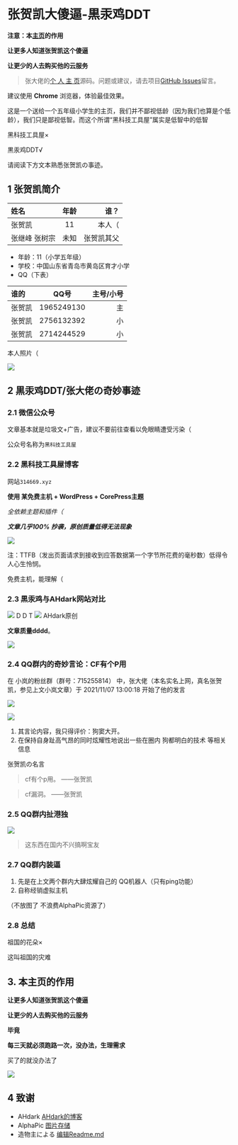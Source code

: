 # 张贺凯大傻逼-黒汞鸡DDT 
**注意：本[主页](https://zhksb.net)的作用**

**让更多人知道张贺凯这个傻逼**

**让更少的人去购买他的云服务**
>张大佬的[个 人 主 页](https://zhksb.net)源码。问题或建议，请去项目[GitHub Issues](https://github.com/zhk-sb/zhk/issues)留言。

建议使用 **Chrome** 浏览器，体验最佳效果。

这是一个送给一个五年级小学生的主页，我们并不鄙视低龄（因为我们也算是个低龄），我们只是鄙视低智。而这个所谓“黑科技工具屋”属实是低智中的低智

黑科技工具屋×

黒汞鸡DDT√

请阅读下方文本熟悉张贺凯の事迹。

## 1 张贺凯简介
| 姓名   | 年龄 |     谁？ |
| :----- | :--: | -------: |
| 张贺凯 |  11  |本人（|
| 张继峰 张树宗 |  未知  | 张贺凯其父 |


- 年龄：11（小学五年级）
- 学校：中国山东省青岛市黄岛区育才小学
- QQ（下表）

| 谁的  | QQ号 |     主号/小号 |
| :----- | :--: | -------: |
| 张贺凯 |  1965249130  |主|
| 张贺凯 |  2756132392  | 小 |
| 张贺凯 |  2714244529  | 小 |


本人照片（

![](https://q3.a1pic.cn/2022/02/09/MUdy.png)

## 2 黒汞鸡DDT/张大佬の奇妙事迹

### 2.1 微信公众号

文章基本就是垃圾文+广告，建议不要前往查看以免眼睛遭受污染（

公众号名称为`黑科技工具屋`



### 2.2 黑科技工具屋博客

网站`314669.xyz`

**使用 某免费主机 + WordPress + CorePress主题**

*全依赖主题和插件（*

***文章几乎100% 抄袭，原创质量低得无法现象***

![](https://q3.a1pic.cn/2022/02/09/Mqv7.webp)

注：TTFB（发出页面请求到接收到应答数据第一个字节所花费的毫秒数）低得令人心生怜悯。

免费主机，能理解（

### 2.3 黒汞鸡与AHdark网站对比
![](https://q3.a1pic.cn/2022/02/09/Mqv7.webp)
D D T
![](https://q3.a1pic.cn/2022/02/09/MRZT.webp)
AHdark原创




**文章质量dddd**。

![](https://q3.a1pic.cn/2022/02/09/Mc2I.webp)
### 2.4 QQ群内的奇妙言论：CF有个P用

在 小岚的粉丝群（群号：715255814） 中，张大佬（本名实名上网，真名张贺凯，参见上文小岚文章）于 2021/11/07 13:00:18 开始了他的发言




![](https://q3.a1pic.cn/2022/02/09/MsHt.webp)

![](https://q3.a1pic.cn/2022/02/09/MQ93.webp)

1. 其言论内容，我只得评价：狗窦大开。
2. 在保持自身趾高气昂的同时炫耀性地说出一些在圈内 狗都明白的技术 等相关信息

张贺凯の名言
> cf有个p用。 ——张贺凯

> cf漏洞。 ——张贺凯
### 2.5 QQ群内扯港独

![](https://q3.a1pic.cn/2022/02/09/M251.webp)

> 这东西在国内不兴搞啊宝友



### 2.7 QQ群内装逼

1. 先是在上文两个群内大肆炫耀自己的 QQ机器人（只有ping功能）
2. 自称经销虚拟主机

（不放图了 不浪费AlphaPic资源了）

### 2.8 总结

祖国的花朵×

这叫祖国的灾难
## 3. 本主页的作用

**让更多人知道张贺凯这个傻逼**

**让更少的人去购买他的云服务**

**毕竟**

**每三天就必须跑路一次，没办法，生理需求**

买了的就没办法了

![](https://xxb-dev.cn/wp-content/uploads/2022/02/CEMOH96ML_FBFF1GVWD2.jpg)

## 4 致谢

* AHdark [AHdark的博客](https://ahdark.com/live/1240.shtml "事情经过")
* AlphaPic [图片存储](https://www.alphapic.org.cn "图片存储")
* 造物主による [编辑Readme.md](https://xxb-dev.cn "编辑の主页")

